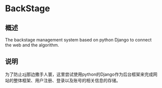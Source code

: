 # BackStage
## 概述
The backstage management system based on python Django to connect the web and the algorithm.

## 说明
为了防止zjj那边撒手人寰，这里尝试使用python的Django作为后台框架来完成网站的整体框架、用户注册、登录以及账号的相关信息的存储。
